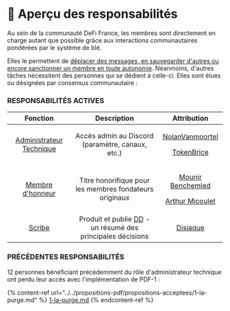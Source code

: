 # 🧭 Aperçu des responsabilités

Au sein de la communauté DeFi France, les membres sont directement en charge autant que possible grâce aux interactions communautaires pondérées par le système de blé.

Elles le permettent de [déplacer des messages, en sauvegarder d'autres ou encore sanctionner un membre en toute autonomie](../../gouvernance-defi-france/curation-and-moderation-communautaire.md). Néanmoins, d'autres tâches nécessitent des personnes qui se dédient à celle-ci. Elles sont élues ou désignées par consensus communautaire :&#x20;

### RESPONSABILITÉS ACTIVES

|                         Fonction                        |                                   Description                                  |                                                                 Attribution                                                                 |
| :-----------------------------------------------------: | :----------------------------------------------------------------------------: | :-----------------------------------------------------------------------------------------------------------------------------------------: |
| [Administrateur Technique](administrateur-technique.md) |                Accès admin au Discord (paramètre, canaux, etc.)                |    <p><a href="https://twiter.com/nolanVanmoortel">NolanVanmoortel</a></p><p><a href="https://twitter.com/tokenBrice">TokenBrice</a></p>    |
|          [Membre d'honneur](membre-dhonneur.md)         |             Titre honorifique pour les membres fondateurs originaux            | <p><a href="https://twitter.com/mounibec">Mounir Benchemled</a></p><p><a href="https://twitter.com/ArthurMicoulet/">Arthur Micoulet</a></p> |
|                   [Scribe](scribe.md)                   | Produit et publie [DD](broken-reference) - un résumé des principales décisions |                                                [Disiaque](https://twitter.com/disiaque\_eth/)                                               |

### PRÉCÉDENTES RESPONSABILITÉS

12 personnes bénéficiant précédemment du rôle d'administrateur technique ont perdu leur accès avec l'implémentation de PDF-1 :&#x20;

{% content-ref url="../../propositions-pdf/propositions-acceptees/1-la-purge.md" %}
[1-la-purge.md](../../propositions-pdf/propositions-acceptees/1-la-purge.md)
{% endcontent-ref %}
